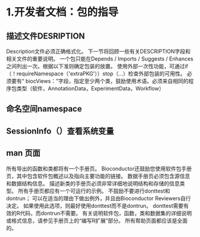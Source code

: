 # 1.开发者文档：包的指导
## 描述文件DESRIPTION
   Description文件必须正确格式化。 下一节将回顾一些有关DESCRIPTION字段和相关文件的重要说明。
   一个包只能在Depends / Imports / Suggests / Enhances之间列出一次。根据以下准则确定包装的放置。
   使用外部一次性功能，可通过if（！requireNamespace（'extraPKG'））stop（...）检查外部包装的可用性。
   必须要有“ biocViews：”字段，指定至少两个类，鼓励使用术语。必须来自相同的程序包类型（软件，AnnotationData，ExperimentData，Workflow）
## 命名空间namespace

## SessionInfo（）查看系统变量

## man 页面
所有导出的函数和类都将有一个手册页。 
Bioconductor还鼓励您使用软件包手册页，其中包含软件包概述以及指向主要功能的链接。 
数据手册页必须包含源信息和数据结构信息。 
描述新类的手册页必须非常详细地说明结构和存储的信息类型。 
所有手册页都应有一个可运行的示例。 
不鼓励不要进行donttest和dontrun； 可以在适当的理由下做出例外，并且由Bioconductor Reviewers自行决定。 
如果使用此选项，则最好使用donttest而不是dontrun。 
donttest需要有效的R代码，而dontrun不需要。 
有关说明软件包，函数，类和数据集的详细说明或格式信息，请参见手册页上的“编写R扩展”部分。 
所有帮助页面都应该是全面的。

##
